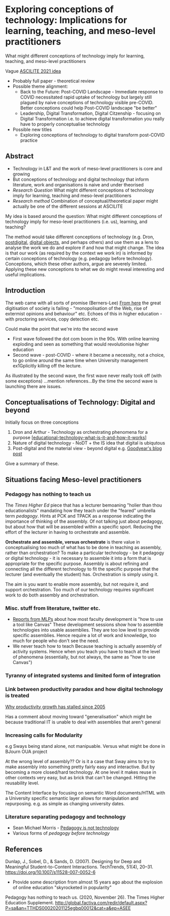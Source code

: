 # Exploring conceptions of technology: Implications for learning, teaching, and meso-level practitioners

What might different conceptions of technology imply for learning, teaching, and meso-level practitioners

Vague [ASCILITE 2021 idea](https://2021conference.ascilite.org/about-ascilite-2021/submission-and-review-process/)
- Probably full paper - theoretical review
- Possible theme alignment:
    - Back to the Future: Post-COVID Landscape - Immediate response to COVID necessitated rapid uptake of technology but largely still plagued by naive conceptions of technology visible pre-COVID. Better conceptions could help Post-COVID landscape "be better"
  - Leadership, Digital Transformation, Digital Citzenship - focusing on Digital Transformation i.e. to achieve digital transformation you really have to properly conceptualise technology
- Possible new titles
  - Exploring conceptions of technology to digital transform post-COVID practice


## Abstract

- Technology in L&T and the work of meso-level practitioners is core and growing
- But conceptions of technology and digital technology that inform literature, work and organisations is naive and under theorised
- *Research Question* What might different conceptions of technology imply for learning, teaching and meso-level practitioners
- *Research method* Combination of conceptual/theoretical paper might actually be one of the different sessions at ASCILITE

My idea is based around the question: What might different conceptions of technology imply for meso-level practitioners (i.e. us), learning, and teaching?
 
The method would take different conceptions of technology (e.g. Dron, [postdigital](https://link-springer-com.libraryproxy.griffith.edu.au/article/10.1007/s42438-019-00045-y), [digital objects](https://web-b-ebscohost-com.libraryproxy.griffith.edu.au/ehost/detail/detail?vid=0&sid=51368ef5-a547-431b-a0e0-2797229d815e%40pdc-v-sessmgr02&bdata=JnNpdGU9ZWhvc3QtbGl2ZSZzY29wZT1zaXRl#AN=141906418&db=bth), and perhaps others) and use them as a lens to analyse the work we do and explore if and how that might change.  The idea is that our work (as required by the context we work in) is informed by certain conceptions of technology (e.g. pedagogy before technology). Conceptions, which these other authors, argue are severely limited. Applying these new conceptions to what we do might reveal interesting and useful implications.
 

## Introduction

The web came with all sorts of promise (Berners-Lee)
[From here](https://dighum.ec.tuwien.ac.at/dighum-manifesto/) the great digitisation of society is failing - "monopolisation of the Web, rise of extermist opinions and behaviour" etc. Echoes of this in higher education - with proctoring services, copy detection etc.

Could make the point that we're into the second wave
- First wave followed the dot com boom in the 90s. With online learning exploding and seen as something that would revolutionise higher education
- Second wave - post-COVID - where it became a necessity, not a choice, to go online around the same time when University management ex1Gplicitly killing off the lecture.

As illustrated by the second wave, the first wave never really took off (with some exceptions) ...mention references...By the time the second wave is launching there are issues.

## Conceptualisations of Technology: Digital and beyond

Initially focus on three conceptions

1. Dron and Arthur - Technology as orchestrating phenomena for a purpose [[educational-technology-what-is-it-and-how-it-works]]
2. Nature of digital technology - NoDT + the IS idea that digital is ubiqutous
3. Post-digital and the material view - beyond digital e.g. [Goodyear's blog post](https://petergoodyear.net/2021/04/23/where-is-no-longer-a-simple-question/)

Give a summary of these.

## Situations facing Meso-level practitioners

### Pedagogy has nothing to teach us

The _Times Higher Ed_ piece that has a lecturer bemoaning "holier than thou educationalists" mandating how they teach under the "feared" umbrella term _pedagogy_.  Hints at PCK and TPACK as a response indicating the importance of thinking of the assembly. Of not talking just about pedagogy, but about how that will be assembled within a specific sport. Reducing the effort of the lecturer in having to orchestrate and assemble.

**Orchestrate and assemble, versus orchestrate** is there value in conceptualising too much of what has to be done in teaching as assembly, rather than orchestration?  To make a particular technology - be it pedagogy or digital technology - it is necessary to assemble it into a form that is appropriate for the specific purpose. Assembly is about refining and connecting all the different technology to fit the specific purpose that the lecturer (and eventually the student) has.  Orchestration is simply using it.

The aim is you want to enable more assembly, but not require it, and support orchestration.  Too much of our technology requires significant work to do both assembly and orchestration.

### Misc. stuff from literature, twitter etc.

- [Reports from MLPs](https://twitter.com/BrianCHolt/status/1387064997470117891) about how most faculty development is "how to use a tool like Canvas"
  These development sessions show how to assemble technologies into usable assemblies. They are too low level to provide specific assemblies. Hence require a lot of work and knowledge, too much for people who don't see the need.
- We never teach how to teach 
  Because teaching is actually assembly of activity systems. Hence when you teach you have to teach at the level of phenomena (essentially, but not always, the same as "how to use Canvas") 

### Tyranny of integrated systems and limited form of integration

### Link between productivity paradox and how digital technology is treated

[Why productivity growth has stalled since 2005](https://theconversation.com/why-productivity-growth-has-stalled-since-2005-and-isnt-about-to-improve-soon-159706)

Has a comment about moving toward "generalisation" which might be because traditional IT is unable to deal with assemblies that aren't general

### Increasing calls for Modularity

e.g Sways being stand alone, not manipuable. Versus what might be done in BJourn OUA project

At the wrong level of assembly?? Or is it a case that Sway aims to try to make assembly into something pretty fairly easy and interactive. But by becoming a more closed/hard technology.  At one level it makes reuse in other contexts very easy, but as brick that can't be changed. Hitting the reusability level.

The Content Interface by focusing on semantic Word documents/HTML with a University specific semantic layer allows for manipulation and repurposing. e.g. as simple as changing university dates.

### Literature separating pedagogy and technology

- Sean Michael Morris - [Pedagogy is not technology](https://www.seanmichaelmorris.com/technology-is-not-pedagogy/)
- Various forms of _pedagogy before technology_
## References

Dunlap, J., Sobel, D., & Sands, D. (2007). Designing for Deep and Meaningful Student-to-Content Interactions. TechTrends, 51(4), 20–31. https://doi.org/10.1007/s11528-007-0052-6
- Provide some description from almost 15 years ago about the explosion of online education "skyrocketed in popularity"

Pedagogy has nothing to teach us. (2020, November 26). The Times Higher Education Supplement.  http://global.factiva.com/redir/default.aspx?P=sa&an=TTHDS00020201125egbq00012&cat=a&ep=ASEE

[//begin]: # "Autogenerated link references for markdown compatibility"
[educational-technology-what-is-it-and-how-it-works]: ../Affordances/educational-technology-what-is-it-and-how-it-works "Educational technology: what is it and how it works"
[//end]: # "Autogenerated link references"